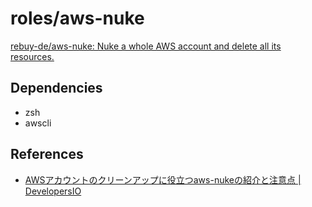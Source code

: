 # roles/aws-nuke
[rebuy-de/aws-nuke: Nuke a whole AWS account and delete all its resources.](https://github.com/rebuy-de/aws-nuke)



## Dependencies
- zsh
- awscli



## References
- [AWSアカウントのクリーンアップに役立つaws-nukeの紹介と注意点 | DevelopersIO](https://dev.classmethod.jp/articles/aws_nuke_intro/)

